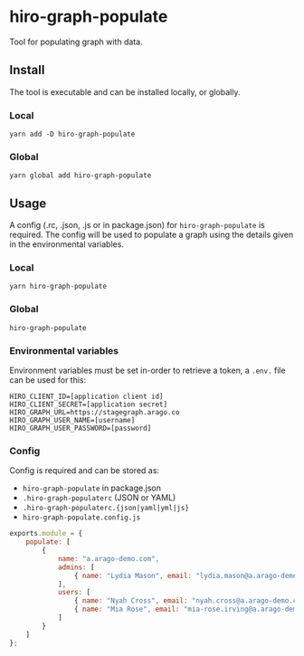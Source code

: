 # hiro-graph-populate

Tool for populating graph with data.

## Install

The tool is executable and can be installed locally, or globally.

### Local

`yarn add -D hiro-graph-populate`

### Global

`yarn global add hiro-graph-populate`

## Usage

A config (.rc, .json, .js or in package.json) for `hiro-graph-populate` is required.
The config will be used to populate a graph using the details given in the environmental variables.

### Local

`yarn hiro-graph-populate`

### Global

`hiro-graph-populate`

### Environmental variables

Environment variables must be set in-order to retrieve a token, a `.env.` file can be used for this:

```env
HIRO_CLIENT_ID=[application client id]
HIRO_CLIENT_SECRET=[application secret]
HIRO_GRAPH_URL=https://stagegraph.arago.co
HIRO_GRAPH_USER_NAME=[username]
HIRO_GRAPH_USER_PASSWORD=[password]
```

### Config

Config is required and can be stored as:

-   `hiro-graph-populate` in package.json
-   `.hiro-graph-populaterc` (JSON or YAML)
-   `.hiro-graph-populaterc.{json|yaml|yml|js}`
-   `hiro-graph-populate.config.js`

```js
exports.module = {
    populate: [
        {
            name: "a.arago-demo.com",
            admins: [
                { name: "Lydia Mason", email: "lydia.mason@a.arago-demo.com" }
            ],
            users: [
                { name: "Nyah Cross", email: "nyah.cross@a.arago-demo.com" },
                { name: "Mia Rose", email: "mia-rose.irving@a.arago-demo.com" }
            ]
        }
    ]
};
```
